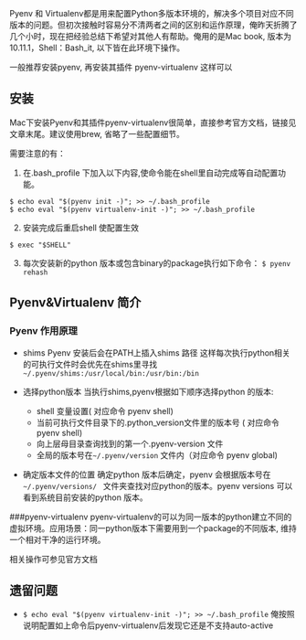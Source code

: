 Pyenv 和 Virtualenv都是用来配置Python多版本环境的，解决多个项目对应不同版本的问题。但初次接触时容易分不清两者之间的区别和运作原理，俺昨天折腾了几个小时，现在把经验总结下希望对其他人有帮助。俺用的是Mac book, 版本为10.11.1，Shell：Bash_it, 以下皆在此环境下操作。
 
一般推荐安装pyenv, 再安装其插件 pyenv-virtualenv 这样可以
 
## 安装
 
Mac下安装Pyenv和其插件pyenv-virtualenv很简单，直接参考官方文档，链接见文章末尾。建议使用brew, 省略了一些配置细节。

需要注意的有：
 
1. 在.bash_profile 下加入以下内容,使命令能在shell里自动完成等自动配置功能。
 
```
$ echo eval "$(pyenv init -)"; >> ~/.bash_profile
$ echo eval "$(pyenv virtualenv-init -)"; >> ~/.bash_profile
```
2. 安装完成后重启shell 使配置生效
 
``` $ exec "$SHELL" ```
 
3. 每次安装新的python 版本或包含binary的package执行如下命令：
```$ pyenv rehash```
 
## Pyenv&Virtualenv 简介
 
### Pyenv 作用原理
- shims
Pyenv 安装后会在PATH上插入shims 路径
这样每次执行python相关的可执行文件时会优先在shims里寻找
```~/.pyenv/shims:/usr/local/bin:/usr/bin:/bin```
 
- 选择python版本
当执行shims,pyenv根据如下顺序选择python 的版本:
    - shell 变量设置( 对应命令 pyenv shell)
    - 当前可执行文件目录下的.python_version文件里的版本号 ( 对应命令 pyenv shell)
    - 向上层母目录查询找到的第一个.pyenv-version 文件
    - 全局的版本号在```~/.pyenv/version``` 文件内（对应命令 pyenv global)
 
- 确定版本文件的位置
确定python 版本后确定，pyenv 会根据版本号在```~/.pyenv/versions/ ``` 文件夹查找对应python的版本。pyenv versions 可以看到系统目前安装的python 版本。
 
###pyenv-virtualenv
pyenv-virtualenv的可以为同一版本的python建立不同的虚拟环境。应用场景：同一python版本下需要用到一个package的不同版本, 维持一个相对干净的运行环境。
 
相关操作可参见官方文档
 
 ## 遗留问题
- ```$ echo eval "$(pyenv virtualenv-init -)"; >> ~/.bash_profile``` 
俺按照说明配置如上命令后pyenv-virtualenv后发现它还是不支持auto-active
 
 